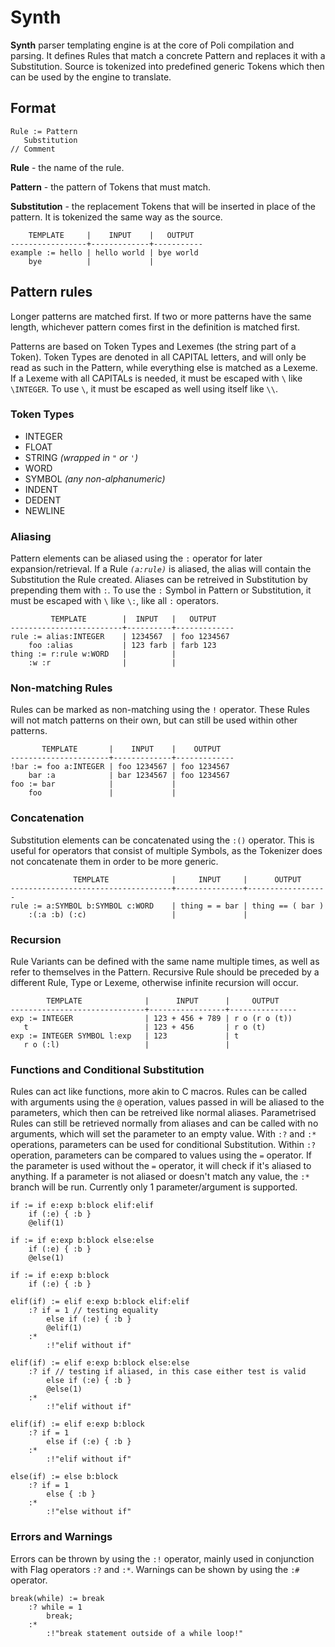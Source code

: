 # Synth

**Synth** parser templating engine is at the core of Poli compilation and parsing. It defines Rules that match a concrete Pattern and replaces it with a Substitution. Source is tokenized into predefined generic Tokens which then can be used by the engine to translate.

## Format

```
Rule := Pattern
   Substitution
// Comment
```

**Rule** - the name of the rule.

**Pattern** - the pattern of Tokens that must match.

**Substitution** - the replacement Tokens that will be inserted in place of the pattern. It is tokenized the same way as the source.

```
    TEMPLATE     |    INPUT    |   OUTPUT
-----------------+-------------+-----------
example := hello | hello world | bye world
    bye          |             |
```

## Pattern rules

Longer patterns are matched first. If two or more patterns have the same length, whichever pattern comes first in the definition is matched first.

Patterns are based on Token Types and Lexemes (the string part of a Token). Token Types are denoted in all CAPITAL letters, and will only be read as such in the Pattern, while everything else is matched as a Lexeme. If a Lexeme with all CAPITALs is needed, it must be escaped with `\` like `\INTEGER`. To use `\`, it must be escaped as well using itself like `\\`.

### Token Types

-  INTEGER
-  FLOAT
-  STRING *(wrapped in `"` or `'`)*
-  WORD
-  SYMBOL *(any non-alphanumeric)*
-  INDENT
-  DEDENT
-  NEWLINE

### Aliasing

Pattern elements can be aliased using the `:` operator for later expansion/retrieval. If a Rule *`(a:rule)`* is aliased, the alias will contain the Substitution the Rule created. Aliases can be retreived in Substitution by prepending them with `:`.
To use the `:` Symbol in Pattern or Substitution, it must be escaped with `\` like `\:`, like all `:` operators.

```
         TEMPLATE        |  INPUT   |   OUTPUT
-------------------------+----------+-------------
rule := alias:INTEGER    | 1234567  | foo 1234567
    foo :alias           | 123 farb | farb 123
thing := r:rule w:WORD   |          |
    :w :r                |          |
```

### Non-matching Rules

Rules can be marked as non-matching using the `!` operator. These Rules will not match patterns on their own, but can still be used within other patterns.

```
       TEMPLATE       |    INPUT    |    OUTPUT
----------------------+-------------+-------------
!bar := foo a:INTEGER | foo 1234567 | foo 1234567
    bar :a            | bar 1234567 | foo 1234567
foo := bar            |             |
    foo               |             |
```

### Concatenation

Substitution elements can be concatenated using the `:()` operator.  This is useful for operators that consist of multiple Symbols, as the Tokenizer does not concatenate them in order to be more generic.

```
              TEMPLATE              |     INPUT     |      OUTPUT
------------------------------------+---------------+------------------
rule := a:SYMBOL b:SYMBOL c:WORD    | thing = = bar | thing == ( bar )
    :(:a :b) (:c)                   |               |
```

### Recursion

Rule Variants can be defined with the same name multiple times, as well as refer to themselves in the Pattern. Recursive Rule should be preceded by a different Rule, Type or Lexeme, otherwise infinite recursion will occur.

```
        TEMPLATE              |      INPUT      |     OUTPUT
------------------------------+-----------------+---------------
exp := INTEGER                | 123 + 456 + 789 | r o (r o (t))
   t                          | 123 + 456       | r o (t)
exp := INTEGER SYMBOL l:exp   | 123             | t
   r o (:l)                   |                 |
```

### Functions and Conditional Substitution

Rules can act like functions, more akin to C macros. Rules can be called with arguments using the `@` operation, values passed in will be aliased to the parameters, which then can be retreived like normal aliases. Parametrised Rules can still be retrieved normally from aliases and can be called with no arguments, which will set the parameter to an empty value.
With `:?` and `:*` operations, parameters can be used for conditional Substitution. Within `:?` operation, parameters can be compared to values using the `=` operator.  If the parameter is used without the `=` operator, it will check if it's aliased to anything. If a parameter is not aliased or doesn't match any value, the `:*` branch will be run.
Currently only 1 parameter/argument is supported.

```
if := if e:exp b:block elif:elif
	if (:e) { :b }
	@elif(1)

if := if e:exp b:block else:else
	if (:e) { :b }
	@else(1)

if := if e:exp b:block
	if (:e) { :b }

elif(if) := elif e:exp b:block elif:elif
	:? if = 1 // testing equality
		else if (:e) { :b }
		@elif(1)
	:*
		:!"elif without if"

elif(if) := elif e:exp b:block else:else
	:? if // testing if aliased, in this case either test is valid
		else if (:e) { :b }
		@else(1)
	:*
		:!"elif without if"

elif(if) := elif e:exp b:block
	:? if = 1
		else if (:e) { :b }
	:* 
		:!"elif without if"
	
else(if) := else b:block
	:? if = 1
		else { :b }
	:*
		:!"else without if"
```

### Errors and Warnings

Errors can be thrown by using the `:!` operator, mainly used in conjunction with Flag operators `:?` and `:*`.
Warnings can be shown by using the `:#` operator.

```
break(while) := break
	:? while = 1
		break;
	:*
		:!"break statement outside of a while loop!"
```

